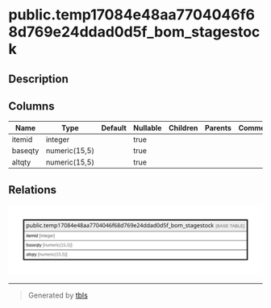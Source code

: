 # public.temp17084e48aa7704046f68d769e24ddad0d5f_bom_stagestock

## Description

## Columns

| Name | Type | Default | Nullable | Children | Parents | Comment |
| ---- | ---- | ------- | -------- | -------- | ------- | ------- |
| itemid | integer |  | true |  |  |  |
| baseqty | numeric(15,5) |  | true |  |  |  |
| altqty | numeric(15,5) |  | true |  |  |  |

## Relations

![er](public.temp17084e48aa7704046f68d769e24ddad0d5f_bom_stagestock.svg)

---

> Generated by [tbls](https://github.com/k1LoW/tbls)
